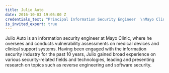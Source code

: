 ```yaml
---
title: Julio Auto
date: 2016-10-03 19:05:00 Z
credentials_text: "Principal Information Security Engineer  \nMayo Clinic"
is_invited_expert: true
---
```


Julio Auto is an information security engineer at Mayo Clinic, where he oversees and conducts vulnerability assessments on medical devices and clinical support systems. Having been engaged with the information security industry for the past 10 years, Julio gained broad experience on various security-related fields and technologies, leading and presenting research on topics such as reverse engineering and software security.
